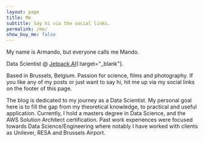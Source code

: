 ```yaml
---
layout: page
title: Me
subtitle: Say hi via the social links.
permalink: /me/
show_buy_me: false
---
```


My name is Armando, but everyone calls me Mando.

Data Scientist @ [Jetpack.AI](https://jetpack.ai/){:target="_blank"}. 

Based in Brussels, Belgium. Passion for science, films and photography. If you like any of my posts or just want to say hi,
hit me up via my social links on the footer of this page.


The blog is dedicated to my journey as a Data Scientist. My personal goal here is to fill the gap 
from my theoretical knowledge, to practical and useful application. Currently, I hold a masters degree in Data Science, and the 
AWS Solution Architect certification. Past work experiences were focused towards Data Science/Engineering where notably I 
have worked with clients as Unilever, RESA and Brussels Airport.